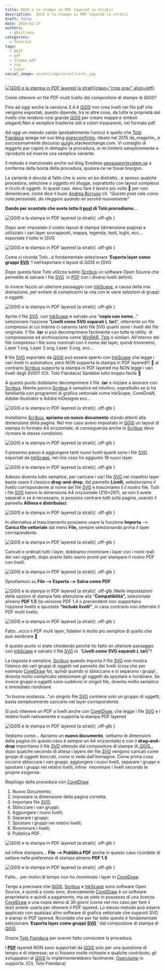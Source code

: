 ```yaml
---
title: QGIS e la stampa in PDF layered (a strati)
description:  QGIS e la stampa in PDF layered (a strati)
draft: false
date: 2019-01-27
authors:
  - gbvitrano
categories:
  - Tutorial
tags:
  - QGIS
  - pdf
  - Stampa pdf
  - svg
  - Layer
social_image: assets/img/social/corel.jpg
--- 
```

<style>.md-typeset code { background-color: #fff0;}  </style>
[![QGIS e la stampa in PDF layered (a strati)](corel.jpg "QGIS e la stampa in PDF layered (a strati)" ){class="crop gray" align=left}](index.md) 

Come ottenere un file PDF multi livello dal compositore di stampe di QGIS?

Fino ad oggi anche la versione 3.4.4 [QGIS](https://www.qgis.org/it/site/forusers/download.html) non crea livelli nei file pdf che vengono esportati, questo dipende, tra le altre cose, da tutte le proprietà del livello che rendono così grande [QGIS](https://www.qgis.org/it/site/forusers/download.html) per creare mappe e simboli eleganti.Non è semplice trasferire stili e colori trasparenti, nel formato pdf.

Ad oggi un metodo valido (probabilmente l’unico) è quello che [Totò Fiandaca](https://twitter.com/totofiandaca)  spiega nel suo blog [pigrecoinfinito](https://pigrecoinfinito.wordpress.com/2016/10/01/qgis-e-la-stampa-in-pdf-layered-a-strati/), <!-- more -->ideato nel 2015 da_magerlin_ e successivamente discusso [qui](http://gis.stackexchange.com/questions/7078/can-qgis-preserve-layers-when-exporting-to-pdf)gis.stackexchange.com. Vi consiglio di leggerlo per capire in dettaglio la procedura, io mi limiterò semplicemente a riprodurlo ed inserire una semplice variante.

Il metodo è menzionato anche sul blog Svedese [geosupportsystem.se](https://geosupportsystem.se/2018/12/19/pdf-karta-med-lager/?fbclid=IwAR3_VmJ8qPbfdZqlDnfAwVazMVC4wm3YtwFamPEpsubHh-6GKsEHGJ5VzjM) a conferma della bontà della procedura, qualora ce ne fosse bisogno.

La variante è dovuta al fatto che io sono un po distratto…e spesso qualche procedura, selezione o oggetto mi sfugge, soprattutto con layout complessi e ricchi di oggetti. In questi casi  devo fare il lavoro più volte 🙂 per non dimenticare, come dice il buon [Andrea Borruso](https://twitter.com/aborruso) cit. “_Questo post vale come nota personale, da rileggere quando mi servirà nuovamente_“

**Dando per scontato che avete letto il [post](https://pigrecoinfinito.wordpress.com/2016/10/01/qgis-e-la-stampa-in-pdf-layered-a-strati/) di Totò procediamo…**

![QGIS e la stampa in PDF layered (a strati)](screenshot.147_01.webp "QGIS e la stampa in PDF layered (a strati)"){ .off-glb }

Dopo aver impostato il vostro layout di stampa (dimensione pagina) e utilizzato i vari layer sovrapposti, mappa, legenda, testi, loghi, ecc… esportate il tutto in [SVG

![QGIS e la stampa in PDF layered (a strati)](screenshot.148_03.webp "QGIS e la stampa in PDF layered (a strati)"){ .off-glb }

Come ci ricorda Totò…è fondamentale selezionare ‘**Esporta layer come gruppi [SVG](https://it.wikipedia.org/wiki/Scalable_Vector_Graphics)** ‘! nell’esportare il layout di QGIS in [SVG

Dopo questa fase Totò utilizza subito [Scribus](https://www.scribus.net/) un software Open Source che permette di salvare i file [SVG](https://it.wikipedia.org/wiki/Scalable_Vector_Graphics)  in [PDF](https://acrobat.adobe.com/it/it/acrobat/about-adobe-pdf.html) con i diversi livelli definiti.

Io invece faccio un ulteriore passaggio con [InkScape](https://inkscape.org/it/), a causa della mia distrazione, per evitare di complicarmi la vita con le varie selezioni di gruppi e oggetti.

![QGIS e la stampa in PDF layered (a strati)](screenshot.150.webp "QGIS e la stampa in PDF layered (a strati)"){ .off-glb }

Aprite il file [SVG](https://it.wikipedia.org/wiki/Scalable_Vector_Graphics)  con [InkScape](https://inkscape.org/it/) e salvate una “**copia con nome**…” selezionare l’opzione “**Livelli come SVG separati (. tar)**“, otterrente un file compresso al cui interno ci saranno tanti file SVG quanti sono i livelli del file originale. Il file **.tar** si può decomprimere facilmente con tutte le utility  di compressione ed archiviazione come [WinRAR](https://www.winrar.it/), [7zip](https://www.7-zip.org/) o similari. All’interno del file compresso i file sono nominati con il nome del layer, quindi troveremo, Layer 1.svg, Layer 2.svg, Layer 3.svg, ecc…

**I**l file [SVG](https://it.wikipedia.org/wiki/Scalable_Vector_Graphics) esportato da [QGIS](https://www.qgis.org/it/site/forusers/download.html) può essere aperto con [InkScape](https://inkscape.org/it/) che legge i vari livelli in automatico, però NON supporta la stampa in PDF layered!!! 🙁 al contrario [Scribus](https://www.scribus.net/) supporta la stampa in PDF layered ma NON legge i vari livelli degli SVG!!! (Cit. Totò Fiandaca) Sarebbe tutto troppo facile 🙂

A questo punto dobbiamo decomprimere il file **.tar** e iniziare a lavorare con [Scribus](https://www.scribus.net/). Niente panico [Scribus](https://www.scribus.net/) è semplice ed intuitivo, soprattutto se si ha familiarità con programmi di grafica vettoriale come InkScape, CorelDraW,  Adobe illustrator e Adobe InDesigne ecc…

![QGIS e la stampa in PDF layered (a strati)](screenshot.151.webp "QGIS e la stampa in PDF layered (a strati)"){ .off-glb }

Installiamo [Scribus](https://www.scribus.net/)**, apriamo un nuovo documento** stando attenti alla dimensione della pagina. Nel mio caso avevo impostato in [QGIS](https://www.qgis.org/it/site/forusers/download.html) un layout di stampa in formato A4 orizzontale, di conseguenza anche in [Scribus](https://www.scribus.net/) devo ricreare le stesse condizioni.

![QGIS e la stampa in PDF layered (a strati)](screenshot.152.webp "QGIS e la stampa in PDF layered (a strati)"){ .off-glb }

Il prossimo passo è aggiungere tanti nuovi livelli quanti sono i file [SVG](https://it.wikipedia.org/wiki/Scalable_Vector_Graphics) esportati da [InkScape](https://inkscape.org/it/), nel mio caso ho aggiunto 18 nuovi layer.

![QGIS e la stampa in PDF layered (a strati)](screenshot.153.webp "QGIS e la stampa in PDF layered (a strati)"){ .off-glb }

Adesso diventa tutto semplice, per caricare i vari file [SVG](https://it.wikipedia.org/wiki/Scalable_Vector_Graphics) nei rispettivi layer basta usare il classico **drag-and-drop**, dal pannello **Livelli,** selezioniamo il livello corrispondente al nome del file [SVG](https://it.wikipedia.org/wiki/Scalable_Vector_Graphics) e trasciniamo li il nostro file. Tutti i file [SVG](https://it.wikipedia.org/wiki/Scalable_Vector_Graphics) hanno la dimensione A4 orizzontale (210×297), se non li avete separati e se è necessario, si possono centrare tutti sulla pagina, usando il pannello **Allinea e distribuisci**.

![QGIS e la stampa in PDF layered (a strati)](screenshot.160.webp "QGIS e la stampa in PDF layered (a strati)"){ .off-glb }

In alternativa al trascinamento possiamo usare la funzione **Importa** –> **Carica file vettoriale** dal menù **File,** sempre selezionando prima il layer corrispondente.

![QGIS e la stampa in PDF layered (a strati)](screenshot.154a.webp "QGIS e la stampa in PDF layered (a strati)"){ .off-glb }

Caricati e ordinati tutti i layer, dobbiamo rinominare i layer con i nomi reali dei vari oggetti, dopo averlo fatto siamo pronti per stampare il nostro PDF con livelli.

![QGIS e la stampa in PDF layered (a strati)](screenshot.155a.webp "QGIS e la stampa in PDF layered (a strati)"){ .off-glb }

Spostiamoci su **File –> Esporta –> Salva come PDF**

![QGIS e la stampa in PDF layered (a strati)](screenshot.157.webp "QGIS e la stampa in PDF layered (a strati)"){ .off-glb }Nelle impostazioni delle opzioni di stampa fate attenzione alla “**Compatibilità”,** selezionate almeno **PDF 1.5** (la versione PDF 1.4 o precendenti non supportano l’opzione livelli) e spuntate **“Include livelli”**, in caso contrario non otterrete il PDF multi livello.

![QGIS e la stampa in PDF layered (a strati)](screenshot.175.webp "QGIS e la stampa in PDF layered (a strati)"){ .off-glb }

Fatto…ecco il PDF multi layer, fidatevi è molto più semplice di quello che può sembrare 🙂

A questo punto vi state chiedendo perché ho fatto un ulteriore passaggio con [InkScape](https://inkscape.org/it/) e salvato il file [SVG](https://it.wikipedia.org/wiki/Scalable_Vector_Graphics) in  “**Livelli come SVG separati (. tar)**“?

La risposta è semplice, [Scribus](https://www.scribus.net/) quando importa il file [SVG](https://it.wikipedia.org/wiki/Scalable_Vector_Graphics) non mostra l’elenco dei vari gruppi di oggetti nel pannello dei livelli (cosa che per esempio [CorelDraw](https://www.coreldraw.com/it/) fa), quindi quando si sbloccano e si separano i gruppi , diventa molto complicato selezionare gli oggetti da spostare e riordinare. Se invece gruppi e oggetti sono suddivisi in singoli file, diventa molto semplice e immediato riordinare.

“In buona sostanza…”un singolo file [SVG](https://it.wikipedia.org/wiki/Scalable_Vector_Graphics) contiene solo un gruppo di oggetti, basta semplicemente caricarlo nel layer corrispondente.

Si può ottenere un PDF a livelli anche con [CorelDraw](https://www.coreldraw.com/it/), che legge i file [SVG](https://it.wikipedia.org/wiki/Scalable_Vector_Graphics) e i relativi livelli nativamente e supporta la stampa PDF layered

![QGIS e la stampa in PDF layered (a strati)](coreldraw.webp "QGIS e la stampa in PDF layered (a strati)"){ .off-glb }

Vediamo come… Apriamo un **nuovo documento**, settiamo le dimensioni della pagina (in questo caso è sempre un A4 orizzontale) e con il **drag–and–drop** importiamo il file _[SVG](https://it.wikipedia.org/wiki/Scalable_Vector_Graphics)_ ottenuto dal compositore di stampe di_[QGIS](https://www.qgis.org/it/site/forusers/download.html)_, dopo qualche secondo di attesa i layers del file _[SVG](https://it.wikipedia.org/wiki/Scalable_Vector_Graphics)_ vengono caricati come gruppi di oggetti bloccati, come si vede dall’immagine. Come prima cosa occorre sbloccare i vari gruppi, aggiungere i nuovi livelli, separare i gruppi e spostare i gruppi nei relativi livelli, infine  rinominare i livelli secondo le proprie esigenze.

Riepilogo della procedura con [CorelDraw](https://www.coreldraw.com/it/)

1. Nuovo Documento;
2. Impostare la dimensione della pagina corretta;
3. Importare file _[SVG](https://it.wikipedia.org/wiki/Scalable_Vector_Graphics)_;
4. Sbloccare i vari gruppi;
5. Aggiungere i nuovi livelli;
6. Separare i gruppi;
7. Spostare i gruppi nei relativi livelli;
8. Rinominare i livelli;
9. Pubblica PDF.

![QGIS e la stampa in PDF layered (a strati)](corel_02.webp "QGIS e la stampa in PDF layered (a strati)"){ .off-glb }

ed infine stampare… **File –> Pubblica PDF** anche in questo caso ricordate di settare nelle preferenze di stampa almeno **PDF 1.5**

![QGIS e la stampa in PDF layered (a strati)](corel_03.webp "QGIS e la stampa in PDF layered (a strati)"){ .off-glb }

Fatto… per motivi di tempo non ho rinominato i layer in [CorelDraw](https://www.coreldraw.com/it/).

Tengo a precisare che [QGIS](https://www.qgis.org/it/site/forusers/download.html), [Scribus](https://www.scribus.net/) e [InkScape](https://inkscape.org/it/) sono software Open Source, e quindi a costo zero, diversamente [CorelDraw](https://www.coreldraw.com/it/) è un software proprietario e quindi a pagamento, ma se siete in possesso di una licenza [CorelDraw](https://www.coreldraw.com/it/) o una copia demo di 30 giorni (come nel mio caso per fare il test) potete usarla per ottenere il PDF layered. Lo stesso metodo può essere applicato con qualsiasi altro software di grafica vettoriale che supporti SVG e stampi in PDF layered. Ricordate che per far tutto questo è fondamentale selezionare ‘**Esporta layer come gruppi [SVG](https://it.wikipedia.org/wiki/Scalable_Vector_Graphics)** ‘ dal compositore di stampa di [QGIS](https://www.qgis.org/it/site/forusers/download.html).

Grazie [Totò Fiandaca](https://twitter.com/totofiandaca) per avermi fatto conoscere la procedura.

I **[PDF](https://acrobat.adobe.com/it/it/acrobat/about-adobe-pdf.html)** layered NON sono supportati da [QGIS](https://www.qgis.org/it/site/forusers/download.html) solo per una questione di tempo e di interesse; se ci fossero molte richieste e qualche contributo, gli sviluppatori di [QGIS](https://www.qgis.org/it/site/forusers/download.html) lo implementerebbero facilmente. [OpenJump](http://openjump.org/) lo supporta. (Cit. Totò Fiandaca)